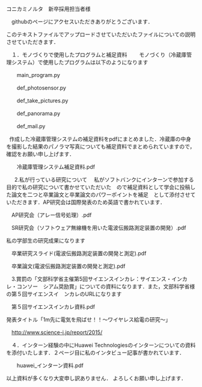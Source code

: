 コニカミノルタ　新卒採用担当者様

　githubのページにアクセスいただきありがとうございます．
 
 このテキストファイルでアップロードさせていただいたファイルについての説明させていただきます．

　１．モノづくりで使用したプログラムと補足資料
　　モノづくり（冷蔵庫管理システム）で使用したプログラムは以下のようになります
  
　　main_program.py
  
　　def_photosensor.py
  
　　def_take_pictures.py
  
　　def_panorama.py
  
　　def_mail.py
  
    作成した冷蔵庫管理システムの補足資料をpdfにまとめました．冷蔵庫の中身を撮影した結果のパノラマ写真についても補足資料でまとめられていますので，確認をお願い申し上げます．
    
　　冷蔵庫管理システム補足資料.pdf
  
  
　2.私が行っている研究について
　私がソフトバンクにインターンで参加する目的で私の研究について書かせていただいた　ので補足資料として学会に投稿した論文を二つと卒業論文と卒業論文のパワーポイントを補足　として添付させていただきます．AP研究会は国際発表のため英語で書かれています．
 
　AP研究会（アレー信号処理）.pdf 
 
　SR研究会（ソフトウェア無線機を用いた電波伝搬路測定装置の開発）.pdf
 
私の学部生の研究成果になります

　卒業研究スライド(電波伝搬路測定装置の開発と測定).pdf
 
　卒業論文(電波伝搬路測定装置の開発と測定).pdf


　3.賞罰の「文部科学省主催第5回サイエンスインカレ：サイエンス・インカレ・コンソー　シアム奨励賞」についての資料になります．また，文部科学省様の第５回サイエンスイ　ンカレのURLになります

　第５回サイエンスインカレ資料.pdf
 
  発表タイトル「1m先に電気を飛ばせ！！～ワイヤレス給電の研究～」
  
　http://www.science-i.jp/report/2015/


　４．インターン経験の中にHuawei Technologiesのインターンについての資料を添付いたします．２ページ目に私のインタビュー記事が書かれています．
 
　　huawei_インターン資料.pdf



以上資料が多くなり大変申し訳ありません．
よろしくお願い申し上げます．
